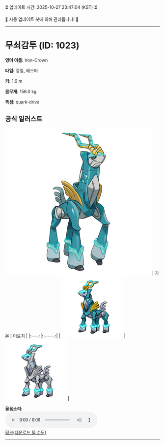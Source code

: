 
⏳ 업데이트 시간: 2025-10-27 23:47:04 (KST) ⏳

🤖 자동 업데이트 봇에 의해 관리됩니다! 🤖

---

# 무쇠감투 (ID: 1023)
**영어 이름:** Iron-Crown

**타입:** 강철, 에스퍼

**키:** 1.6 m

**몸무게:** 156.0 kg

**특성:** quark-drive

## 공식 일러스트
![](https://raw.githubusercontent.com/PokeAPI/sprites/master/sprites/pokemon/other/official-artwork/1023.png)
| 기본 | 이로치 |
|:----:|:------:|
| <img src="https://raw.githubusercontent.com/PokeAPI/sprites/master/sprites/pokemon/1023.png" width="200"> | <img src="https://raw.githubusercontent.com/PokeAPI/sprites/master/sprites/pokemon/shiny/1023.png" width="200"> |

**울음소리:**<br><audio controls src="https://raw.githubusercontent.com/PokeAPI/cries/main/cries/pokemon/latest/1023.ogg"></audio><br> [링크(다운로드 될 수도)](https://raw.githubusercontent.com/PokeAPI/cries/main/cries/pokemon/latest/1023.ogg)


---
